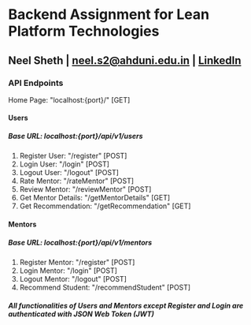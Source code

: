 # Backend Assignment for **Lean Platform Technologies**

## **Neel Sheth | neel.s2@ahduni.edu.in | [LinkedIn](https://www.linkedin.com/in/neel-sheth-4779641bb/)**
### **API Endpoints**

Home Page: "localhost:{port}/" [GET]

#### **Users**
##### Base URL: localhost:{port}/api/v1/users
  1.  Register User: "/register" [POST]
  2.  Login User: "/login" [POST]
  3.  Logout User: "/logout" [POST]
  4.  Rate Mentor: "/rateMentor" [POST]
  5.  Review Mentor: "/reviewMentor" [POST]
  6.  Get Mentor Details: "/getMentorDetails" [GET]
  7.  Get Recommendation: "/getRecommendation" [GET]

#### **Mentors**
##### Base URL: localhost:{port}/api/v1/mentors
  1.  Register Mentor: "/register" [POST]
  2.  Login Mentor: "/login" [POST]
  3.  Logout Mentor: "/logout" [POST]
  4.  Recommend Student: "/recommendStudent" [POST]


##### All functionalities of Users and Mentors except Register and Login are authenticated with JSON Web Token (JWT)
